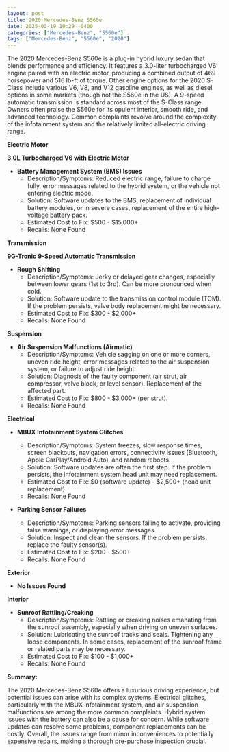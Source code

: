 ```yaml
---
layout: post
title: 2020 Mercedes-Benz S560e
date: 2025-03-19 10:29 -0400
categories: ["Mercedes-Benz", "S560e"]
tags: ["Mercedes-Benz", "S560e", "2020"]
---
```

The 2020 Mercedes-Benz S560e is a plug-in hybrid luxury sedan that blends performance and efficiency. It features a 3.0-liter turbocharged V6 engine paired with an electric motor, producing a combined output of 469 horsepower and 516 lb-ft of torque. Other engine options for the 2020 S-Class include various V6, V8, and V12 gasoline engines, as well as diesel options in some markets (though not the S560e in the US). A 9-speed automatic transmission is standard across most of the S-Class range. Owners often praise the S560e for its opulent interior, smooth ride, and advanced technology. Common complaints revolve around the complexity of the infotainment system and the relatively limited all-electric driving range.

**Electric Motor**

**3.0L Turbocharged V6 with Electric Motor**

*   **Battery Management System (BMS) Issues**
    *   Description/Symptoms: Reduced electric range, failure to charge fully, error messages related to the hybrid system, or the vehicle not entering electric mode.
    *   Solution: Software updates to the BMS, replacement of individual battery modules, or in severe cases, replacement of the entire high-voltage battery pack.
    *   Estimated Cost to Fix: $500 - $15,000+
    *   Recalls: None Found

**Transmission**

**9G-Tronic 9-Speed Automatic Transmission**

*   **Rough Shifting**
    *   Description/Symptoms: Jerky or delayed gear changes, especially between lower gears (1st to 3rd). Can be more pronounced when cold.
    *   Solution: Software update to the transmission control module (TCM). If the problem persists, valve body replacement might be necessary.
    *   Estimated Cost to Fix: $300 - $2,000+
    *   Recalls: None Found

**Suspension**

*   **Air Suspension Malfunctions (Airmatic)**
    *   Description/Symptoms: Vehicle sagging on one or more corners, uneven ride height, error messages related to the air suspension system, or failure to adjust ride height.
    *   Solution: Diagnosis of the faulty component (air strut, air compressor, valve block, or level sensor). Replacement of the affected part.
    *   Estimated Cost to Fix: $800 - $3,000+ (per strut).
    *   Recalls: None Found

**Electrical**

*   **MBUX Infotainment System Glitches**
    *   Description/Symptoms: System freezes, slow response times, screen blackouts, navigation errors, connectivity issues (Bluetooth, Apple CarPlay/Android Auto), and random reboots.
    *   Solution: Software updates are often the first step. If the problem persists, the infotainment system head unit may need replacement.
    *   Estimated Cost to Fix: $0 (software update) - $2,500+ (head unit replacement).
    *   Recalls: None Found

*   **Parking Sensor Failures**
    *   Description/Symptoms: Parking sensors failing to activate, providing false warnings, or displaying error messages.
    *   Solution: Inspect and clean the sensors. If the problem persists, replace the faulty sensor(s).
    *   Estimated Cost to Fix: $200 - $500+
    *   Recalls: None Found

**Exterior**

*   **No Issues Found**

**Interior**

*   **Sunroof Rattling/Creaking**
    *   Description/Symptoms: Rattling or creaking noises emanating from the sunroof assembly, especially when driving on uneven surfaces.
    *   Solution: Lubricating the sunroof tracks and seals. Tightening any loose components. In some cases, replacement of the sunroof frame or related parts may be necessary.
    *   Estimated Cost to Fix: $100 - $1,000+
    *   Recalls: None Found

**Summary:**

The 2020 Mercedes-Benz S560e offers a luxurious driving experience, but potential issues can arise with its complex systems. Electrical glitches, particularly with the MBUX infotainment system, and air suspension malfunctions are among the more common complaints. Hybrid system issues with the battery can also be a cause for concern. While software updates can resolve some problems, component replacements can be costly. Overall, the issues range from minor inconveniences to potentially expensive repairs, making a thorough pre-purchase inspection crucial.

